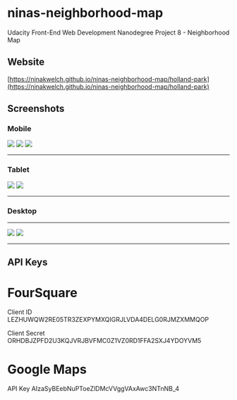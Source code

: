 # ninas-neighborhood-map
Udacity Front-End Web Development Nanodegree Project 8 - Neighborhood Map

## Website

[https://ninakwelch.github.io/ninas-neighborhood-map/holland-park](https://ninakwelch.github.io/ninas-neighborhood-map/holland-park)

## Screenshots

### Mobile
![](http://res.cloudinary.com/ninaw/image/upload/c_scale,w_280/v1534948818/neighborhood_map_12_jtqwpk.png)
![](http://res.cloudinary.com/ninaw/image/upload/c_scale,w_280/v1534949604/neighborhood_map_13_mddgvd.png)
![](http://res.cloudinary.com/ninaw/image/upload/c_scale,w_280/v1534949604/neighborhood_map_14_dov4ux.png)
***

### Tablet
![](http://res.cloudinary.com/ninaw/image/upload/c_scale,w_420/v1534948818/neighborhood_map_15_sc1bmu.png)
![](http://res.cloudinary.com/ninaw/image/upload/c_scale,w_420/v1534948819/neighborhood_map_16_xdogdn.png)
***

### Desktop
***
![](http://res.cloudinary.com/ninaw/image/upload/c_scale,w_420/v1534948818/neighborhood_map_17_t539f6.png)
![](http://res.cloudinary.com/ninaw/image/upload/c_scale,w_420/v1534948820/neighborhood_map_18_acgdbw.png)
***


## API Keys

# FourSquare

Client ID
LEZHUWQW2RE05TR3ZEXPYMXQIGRJLVDA4DELG0RJMZXMMQOP

Client Secret
ORHDBJZPFD2U3KQJVRJBVFMC0Z1VZ0RD1FFA2SXJ4YDOYVM5

# Google Maps

API Key
AIzaSyBEebNuPToeZlDMcVVggVAxAwc3NTnNB_4
